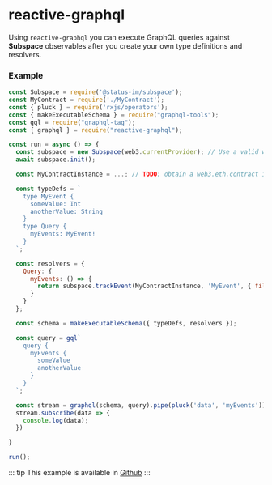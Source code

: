 # reactive-graphql

Using `reactive-graphql` you can execute GraphQL queries against **Subspace** observables after you create your own type definitions and resolvers.

### Example


```js
const Subspace = require('@status-im/subspace');
const MyContract = require('./MyContract');
const { pluck } = require('rxjs/operators');
const { makeExecutableSchema } = require("graphql-tools");
const gql = require("graphql-tag");
const { graphql } = require("reactive-graphql");

const run = async () => {
  const subspace = new Subspace(web3.currentProvider); // Use a valid websocket provider (geth, parity, infura...)
  await subspace.init();

  const MyContractInstance = ...; // TODO: obtain a web3.eth.contract instance

  const typeDefs = `
    type MyEvent {
      someValue: Int
      anotherValue: String
    }
    type Query {
      myEvents: MyEvent!
    }
  `;

  const resolvers = {
    Query: {
      myEvents: () => {
        return subspace.trackEvent(MyContractInstance, 'MyEvent', { filter: {}, fromBlock: 1 })
      }
    }
  };

  const schema = makeExecutableSchema({ typeDefs, resolvers });

  const query = gql`
    query {
      myEvents {
        someValue
        anotherValue
      }
    }
  `;

  const stream = graphql(schema, query).pipe(pluck('data', 'myEvents'));
  stream.subscribe(data => {
    console.log(data);
  })

}

run();
```

::: tip 
This example is available in [Github](https://github.com/embarklabs/subspace/tree/master/examples/reactive-graphql)
:::